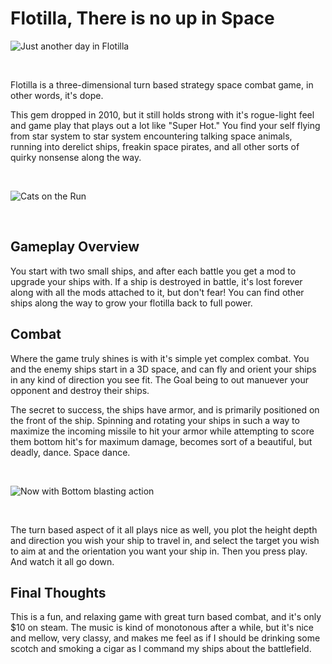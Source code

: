 # Flotilla, There is no up in Space

![Just another day in Flotilla](https://cdn.cloudflare.steamstatic.com/steam/apps/55000/capsule_616x353.jpg?t=1586734432)

<br/>

Flotilla is a three-dimensional turn based strategy space combat game, in other words, it's dope. 

This gem dropped in 2010, but it still holds strong with it's rogue-light feel and game play that plays out a lot like "Super Hot." You find your self flying from star system to star system encountering talking space animals, running into derelict ships, freakin space pirates, and all other sorts of quirky nonsense along the way.

<br/>

![Cats on the Run](https://blendogames.com/flotilla/images/flotillascreen03.jpg)

<br/>

## Gameplay Overview
You start with two small ships, and after each battle you get a mod to upgrade your ships with. If a ship is destroyed in battle, it's lost forever along with all the mods attached to it, but don't fear! You can find other ships along the way to grow your flotilla back to full power.



## Combat
Where the game truly shines is with it's simple yet complex combat. You and the enemy ships start in a 3D space, and can fly and orient your ships in any kind of direction you see fit. The Goal being to out manuever your opponent and destroy their ships. 

The secret to success, the ships have armor, and is primarily positioned on the front of the ship. Spinning and rotating your ships in such a way to maximize the incoming missile to hit your armor while attempting to score them bottom hit's for maximum damage, becomes sort of a beautiful, but deadly, dance. Space dance. 

<br/>

![Now with Bottom blasting action](https://blendogames.com/flotilla/images/flotillascreen01.jpg)

<br/>

The turn based aspect of it all plays nice as well, you plot the height depth and direction you wish your ship to travel in, and select the target you wish to aim at and the orientation you want your ship in. Then you press play. And watch it all go down.

## Final Thoughts

This is a fun, and relaxing game with great turn based combat, and it's only $10 on steam. The music is kind of monotonous after a while, but it's nice and mellow, very classy,  and makes me feel as if I should be drinking some scotch and smoking a cigar as I command my ships about the battlefield. 